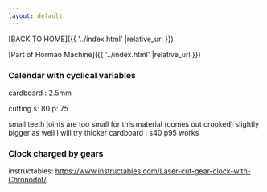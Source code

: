 ```yaml
---
layout: default
---
```



[BACK TO HOME]({{ '../index.html' |relative_url }})

[Part of Hormao Machine]({{ '../index.html' |relative_url }})


### Calendar with cyclical variables

cardboard : 2.5mm

cutting
s: 80
p: 75


small teeth joints are too small for this material (comes out crooked)
slightly bigger as well
I will try thicker cardboard
: s40 p95 works



### Clock charged by gears

instructables: https://www.instructables.com/Laser-cut-gear-clock-with-Chronodot/

